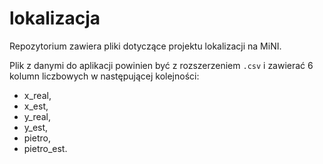 # lokalizacja
Repozytorium zawiera pliki dotyczące projektu lokalizacji na MiNI.

Plik z danymi do aplikacji powinien być z rozszerzeniem `.csv` i zawierać 6 kolumn liczbowych w następującej kolejności:
* x_real,
* x_est,
* y_real,
* y_est,
* pietro,
* pietro_est.